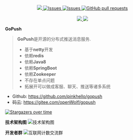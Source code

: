
  <p align="center">
<!--     <a href="https://github.com/anuraghazra/github-readme-stats/actions">
      <img alt="Tests Passing" src="https://github.com/anuraghazra/github-readme-stats/workflows/Test/badge.svg" />
    </a> -->
    <a href="https://codecov.io/gh/pinkhello/gopush">
      <img src="https://codecov.io/gh/pinkhello/gopush/branch/master/graph/badge.svg" />
    </a>
    <a href="https://github.com/pinkhello/gopush/issues">
      <img alt="Issues" src="https://img.shields.io/github/issues/pinkhello/gopush?color=0088ff" />
    </a>
     <a href="https://github.com/pinkhello/gopush">
      <img alt="Issues" src="https://img.shields.io/github/stars/pinkhello/gopush?color=0088ff" />
    </a>
    <a href="https://github.com/pinkhello/gopush/pulls">
      <img alt="GitHub pull requests" src="https://img.shields.io/github/issues-pr/pinkhello/gopush?color=0088ff" />
    </a>
    <br />
    <br />
    <a href="https://a.paddle.com/v2/click/16413/119403?link=1227">
      <img src="https://img.shields.io/badge/Supported%20by-VSCode%20Power%20User%20%E2%86%92-gray.svg?colorA=655BE1&colorB=4F44D6&style=for-the-badge"/>
    </a>
    <a href="https://a.paddle.com/v2/click/16413/119403?link=2345">
      <img src="https://img.shields.io/badge/Supported%20by-Node%20Cli.com%20%E2%86%92-gray.svg?colorA=61c265&colorB=4CAF50&style=for-the-badge"/>
    </a>
  </p>
  
**GoPush**
> **GoPush**是开源的分布式推送消息服务.
> * 基于**netty**开发
> * 依赖**redis**
> * 依赖**Java8**
> * 依赖**SpringBoot**
> * 依赖**Zookeeper**
> * 不存在单点问题
> * 拓展开可以做成客服、聊天、推送等诸多系统

- Github: https://github.com/pinkhello/gopush
- 码云: https://gitee.com/openWolf/gopush


[![Stargazers over time](https://starchart.cc/PinkHello/GoPush.svg)](https://starchart.cc/PinkHello/GoPush)

**技术架构图**
![技术架构图](https://git.oschina.net/uploads/images/2017/0627/092129_ddd20f29_7872.png "技术架构图")

**开发者群**
![互联网计数交流群](https://git.oschina.net/uploads/images/2017/0620/135851_c1d11a6b_7872.png "扫一扫")
